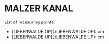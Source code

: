 # MALZER KANAL

List of measuring points:

* [LIEBENWALDE OP](./LIEBENWALDE OP): <Value topic="rivers/pegel-online/MZK/LIEBENWALDE-OP/measurementValue"/> cm
* [LIEBENWALDE UP](./LIEBENWALDE UP): <Value topic="rivers/pegel-online/MZK/LIEBENWALDE-UP/measurementValue"/> cm
